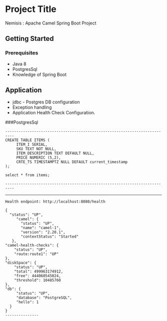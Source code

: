 # Project Title
Nemisis : Apache Camel Spring Boot Project

## Getting Started



### Prerequisites

- Java 8
- PostgresSql
- Knowledge of Spring Boot
 
 ## Application
-  jdbc -  Postgres DB configuration
-  Exception handling
-  Application Health Check Configuration.


###PostgresSql
```
--------------------------------------------------------------------------
CREATE TABLE ITEMS (
     ITEM_I SERIAL,
     SKU TEXT NOT NULL,
     ITEM_DESCRIPTION TEXT DEFAULT NULL,
     PRICE NUMERIC (5,2),
     CRTE_TS TIMESTAMPTZ NULL DEFAULT current_timestamp
);

select * from items;

--------------------------------------------------------------------------
```
-------------------------------------------------------------------------
```
Health endpoint: http://localhost:8080/health

{
  "status": "UP",
     "camel": {
       "status": "UP",
       "name": "camel-1",
       "version": "2.20.1",
       "contextStatus": "Started"
   },
"camel-health-checks": {
    "status": "UP",
    "route:route1": "UP"
},
"diskSpace": {
    "status": "UP",
    "total": 499963174912,
    "free": 444060545024,
    "threshold": 10485760
},
"db": {
     "status": "UP",
     "database": "PostgreSQL",
     "hello": 1
  }
}
---------------
```
